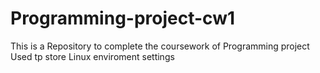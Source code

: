 # Programming-project-cw1
This is a Repository to complete the coursework of Programming project
Used tp store Linux enviroment settings
